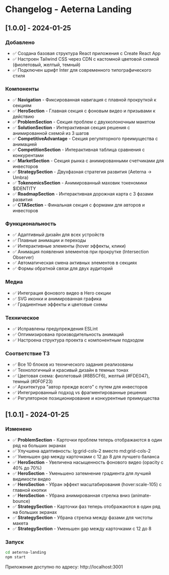 # Changelog - Aeterna Landing

## [1.0.0] - 2024-01-25

### Добавлено
- ✅ Создана базовая структура React приложения с Create React App
- ✅ Настроен Tailwind CSS через CDN с кастомной цветовой схемой (фиолетовый, желтый, темный)
- ✅ Подключен шрифт Inter для современного типографического стиля

### Компоненты
- ✅ **Navigation** - Фиксированная навигация с плавной прокруткой к секциям
- ✅ **HeroSection** - Главная секция с фоновым видео и призывами к действию
- ✅ **ProblemSection** - Секция проблем с двухколоночным макетом
- ✅ **SolutionSection** - Интерактивная секция решения с анимированной схемой из 3 шагов
- ✅ **CompetitiveAdvantage** - Секция регуляторного преимущества с анимацией
- ✅ **CompetitionSection** - Интерактивная таблица сравнения с конкурентами
- ✅ **MarketSection** - Секция рынка с анимированными счетчиками для инвесторов
- ✅ **StrategySection** - Двухфазная стратегия развития (Aeterna → Umbra)
- ✅ **TokenomicsSection** - Анимированный маховик токеномики $IDENTITY
- ✅ **RoadmapSection** - Интерактивная дорожная карта с 3 фазами развития
- ✅ **CTASection** - Финальная секция с формами для авторов и инвесторов

### Функциональность
- ✅ Адаптивный дизайн для всех устройств
- ✅ Плавные анимации и переходы
- ✅ Интерактивные элементы (hover эффекты, клики)
- ✅ Анимация появления элементов при прокрутке (Intersection Observer)
- ✅ Автоматическая смена активных элементов в секциях
- ✅ Формы обратной связи для двух аудиторий

### Медиа
- ✅ Интеграция фонового видео в Hero секции
- ✅ SVG иконки и анимированная графика
- ✅ Градиентные эффекты и цветовые схемы

### Техническое
- ✅ Исправлены предупреждения ESLint
- ✅ Оптимизирована производительность анимаций
- ✅ Настроена структура проекта с компонентным подходом

### Соответствие ТЗ
- ✅ Все 10 блоков из технического задания реализованы
- ✅ Технологичный и красивый дизайн в темных тонах
- ✅ Цветовая схема: фиолетовый (#8B5CF6), желтый (#FDE047), темный (#0F0F23)
- ✅ Архитектура "автор прежде всего" с путем для инвесторов
- ✅ Интегрированный подход vs фрагментированные решения
- ✅ Регуляторное позиционирование и конкурентные преимущества

## [1.0.1] - 2024-01-25

### Изменено
- ✅ **ProblemSection** - Карточки проблем теперь отображаются в один ряд на больших экранах
- ✅ Улучшена адаптивность: lg:grid-cols-2 вместо md:grid-cols-2
- ✅ Уменьшен gap между карточками с 12 до 8 для лучшего баланса
- ✅ **HeroSection** - Увеличена насыщенность фонового видео (opacity с 40% до 70%)
- ✅ **HeroSection** - Уменьшено затемнение градиента для лучшей видимости видео
- ✅ **HeroSection** - Убран эффект масштабирования (hover:scale-105) с главной кнопки
- ✅ **HeroSection** - Убрана анимированная стрелка вниз (animate-bounce)
- ✅ **StrategySection** - Карточки фаз теперь отображаются в один ряд на больших экранах
- ✅ **StrategySection** - Убрана стрелка между фазами для чистоты макета
- ✅ **StrategySection** - Уменьшен gap между карточками с 12 до 8

### Запуск
```bash
cd aeterna-landing
npm start
```
Приложение доступно по адресу: http://localhost:3001
